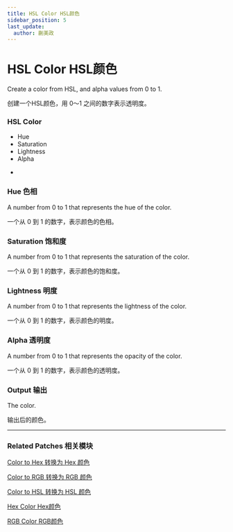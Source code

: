 ```yaml
---
title: HSL Color HSL颜色
sidebar_position: 5
last_update:
  author: 蒯美政
---
```


# HSL Color HSL颜色

Create a color from HSL, and alpha values from 0 to 1.

创建一个HSL颜色，用 0～1 之间的数字表示透明度。

<div className="patch-container">
    <div className="patch processor">
        <h3>HSL Color</h3>
        <ul className="inputs">
            <li>Hue<span></span></li>
            <li>Saturation<span></span></li>
            <li>Lightness<span></span></li>
            <li>Alpha<span></span></li>
        </ul>
        <ul className="outputs">
            <li><span></span></li>
        </ul>
    </div>
</div>

### Hue 色相

A number from 0 to 1 that represents the hue of the color.

一个从 0 到 1 的数字，表示颜色的色相。

### Saturation 饱和度

A number from 0 to 1 that represents the saturation of the color.

一个从 0 到 1 的数字，表示颜色的饱和度。

### Lightness 明度

A number from 0 to 1 that represents the lightness of the color.

一个从 0 到 1 的数字，表示颜色的明度。

### Alpha 透明度

A number from 0 to 1 that represents the opacity of the color.

一个从 0 到 1 的数字，表示颜色的透明度。

### Output 输出

The color.

输出后的颜色。

------

### Related Patches 相关模块

[Color to Hex 转换为 Hex 颜色](./Color%20to%20Hex.md)

[Color to RGB 转换为 RGB 颜色](./Color%20to%20RGB.md)

[Color to HSL 转换为 HSL 颜色](./Color%20to%20HSL.md)

[Hex Color Hex颜色](./Hex%20Color.md)

[RGB Color RGB颜色](./RGB%20Color.md)
